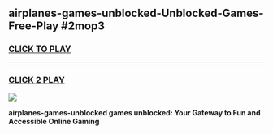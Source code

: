 
## airplanes-games-unblocked-Unblocked-Games-Free-Play #2mop3
<h3>
<a href="https://us.freeplayer.one?title=airplanes-games-unblocked&ref=9M">CLICK TO PLAY</a></h3>
<hr>

<h3>
<a href="https://us.freeplayer.one?title=airplanes-games-unblocked&ref=9M">CLICK 2 PLAY</a>
  
</h3>

<a href="https://us.freeplayer.one?title=airplanes-games-unblocked&ref=9M"><img src="https://clearcache.store/games.png"></a>


**airplanes-games-unblocked games unblocked: Your Gateway to Fun and Accessible Online Gaming**
